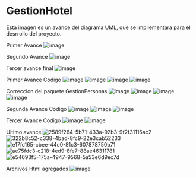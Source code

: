 # GestionHotel
Esta imagen es un avance del diagrama UML, que se impllementara para el desrrollo del proyecto.

Primer Avance
![image](https://github.com/Carlos11-tech/GestionHotel/assets/166523273/bfd9f29b-578e-4b0f-b114-27655955a3de)

Segundo Avance
![image](https://github.com/Carlos11-tech/GestionHotel/assets/166523461/65d31d7d-29f2-47f2-931b-7c794cfee892)

Tercer avance final
![image](https://github.com/Carlos11-tech/GestionHotel/assets/166523171/e5fcfa39-b17a-4403-9b8e-ccf9c713d3c9)

Primer Avance Codigo 
![image](https://github.com/Carlos11-tech/GestionHotel/assets/166523273/11f77bc2-9ac2-4c53-8c09-2d778a4f628f)
![image](https://github.com/Carlos11-tech/GestionHotel/assets/166523273/053a64ac-f989-418b-98d3-8a318b73dff0)
![image](https://github.com/Carlos11-tech/GestionHotel/assets/166523273/7addac39-a61a-4853-9fa1-c102022bb33d)
![image](https://github.com/Carlos11-tech/GestionHotel/assets/166523273/8d58d0b3-1647-4bc6-b27b-4cfa43e7e0b7)

Correccion del paquete GestionPersonas
![image](https://github.com/Carlos11-tech/GestionHotel/assets/166523273/5d66fe50-dcb2-4878-9b1b-fd7160440e01)
![image](https://github.com/Carlos11-tech/GestionHotel/assets/166523273/bd674590-0b29-4d6f-9058-e123de7603c6)
![image](https://github.com/Carlos11-tech/GestionHotel/assets/166523273/43044382-f6da-4a20-9bcc-0729aa812f4c)
![image](https://github.com/Carlos11-tech/GestionHotel/assets/166523273/7aac09e8-1107-4141-ac1e-4773ea01d907)

Segunda Avance Codigo
![image](https://github.com/Carlos11-tech/GestionHotel/assets/166523273/0fca47e4-3455-4e5a-9853-65d4596b83f0)
![image](https://github.com/Carlos11-tech/GestionHotel/assets/166523273/7f7b9881-923b-470d-b542-61934a692869)
![image](https://github.com/Carlos11-tech/GestionHotel/assets/166523273/69501b9c-4910-40c0-a4fc-38b297f3ad43)

Tercer Avance Codigo
![image](https://github.com/Carlos11-tech/GestionHotel/assets/166523273/423c421d-fe91-4a92-a8d4-c8aea9424f14)
![image](https://github.com/Carlos11-tech/GestionHotel/assets/166523273/0c82d1e6-790d-4ad9-b160-a9d45d2ce66e)

Ultimo avance
![2589f264-5b71-433a-92b3-9f2f31116ac2](https://github.com/Carlos11-tech/GestionHotel/assets/166523123/3568c2ad-0df7-4c27-a1bd-6f759dd5015b)
![322b8c52-c338-4bad-8fc9-22e3cab52233](https://github.com/Carlos11-tech/GestionHotel/assets/166523123/a5d6d8e1-097a-4259-9190-73b665d80228)
![e17fc165-cbee-44c0-81c3-607878750b71](https://github.com/Carlos11-tech/GestionHotel/assets/166523123/826ce3de-aac2-4562-94f1-f7d3a13391f8)
![ae75fdc3-c218-4ed9-8fe7-88ae46311781](https://github.com/Carlos11-tech/GestionHotel/assets/166523123/1b2ee407-ac19-4376-96f6-b55d329e1af5)
![e54693f5-175a-4947-9568-5a53e6d9ec7d](https://github.com/Carlos11-tech/GestionHotel/assets/166523123/806da597-8cd7-41a7-ab75-bb196caac36f)

Archivos Html agregados
![image](https://github.com/Carlos11-tech/GestionHotel/assets/166523123/dbf7c07f-93b7-4e84-9693-d096427de115)

